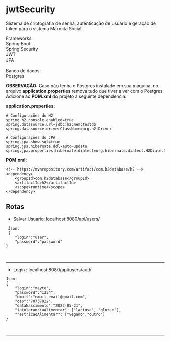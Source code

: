 # jwtSecurity
Sistema de criptografia de senha, autenticação de usuário e geração de token para o sistema Marmita Social.

Frameworks: <br>
Spring Boot<br>
Spring Security<br>
JWT<br>
JPA<br><br>
Banco de dados: <br>
Postgres <br>

**OBSERVAÇÃO:** Caso não tenha o Postgres instalado em sua máquina, no arquivo **application.properties** remova tudo que tiver a ver com o Postgres. Adicione ao **POM.xml** do projeto a seguinte dependencia:<br>

**application.properties:**
```
# Configurações do H2
spring.h2.console.enabled=true
spring.datasource.url=jdbc:h2:mem:testdb
spring.datasource.driverClassName=org.h2.Driver

# Configurações do JPA
spring.jpa.show-sql=true
spring.jpa.hibernate.ddl-auto=update
spring.jpa.properties.hibernate.dialect=org.hibernate.dialect.H2Dialect
```
**POM.xml:**
```
<!-- https://mvnrepository.com/artifact/com.h2database/h2 -->
<dependency>
    <groupId>com.h2database</groupId>
    <artifactId>h2</artifactId>
    <scope>runtime</scope>
</dependency>
```


## Rotas

- Salvar Usuario:  localhost:8080/api/users/<br>

```
 Json:
 {
	"login":"user",
	"password":"password"
}
```
<br><hr>

- Login : localhost:8080/api/users/auth
```
Json:
{
	"login":"mayte",
	"password":"1234",
	"email":"email_email@gmail.com",
	"cep":"70737022",
	"dataNascimento":"2022-05-21",
	"intoleranciaAlimentar": ["lactose", "gluten"],
	"restricaoAlimentar": ["vegano","outro"]
}
```
<br><hr>
